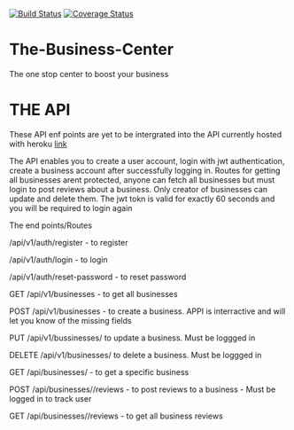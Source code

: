 [![Build Status](https://travis-ci.org/dondrzzy/The-Business-Center.svg?branch=master)](https://travis-ci.org/dondrzzy/The-Business-Center)
[![Coverage Status](https://coveralls.io/repos/github/dondrzzy/The-Business-Center/badge.svg)](https://coveralls.io/github/dondrzzy/The-Business-Center)
# The-Business-Center
The one stop center to boost your business


# THE API

These API enf points are yet to be intergrated into the API currently hosted with heroku [link](https://the-business-center.herokuapp.com)


The API enables you to create a user account, login with jwt authentication, create a business account after successfully logging in. 
Routes for getting all businesses arent protected, anyone can fetch all businesses but must login to post reviews about a business.
Only creator of businesses can update and delete them.
The jwt tokn is valid for exactly 60 seconds and you will be required to login again


The end points/Routes

/api/v1/auth/register - to register 

/api/v1/auth/login - to login

/api/v1/auth/reset-password - to reset password

GET /api/v1/businesses - to get all businesses

POST /api/v1/businesses - to create a business. APPI is interractive and will let you know of the missing fields

PUT /api/v1/bussinesses/<businessId> to update a business. Must be loggged in
  
DELETE /api/v1/businesses/<businessId> to delete a business. Must be loggged in
  
GET  /api/businesses/<businessId> - to get a specific business
  
POST  /api/businesses/<businessId>/reviews - to post reviews to a business - Must be logged in to track user
  
GET  /api/businesses/<businessId>/reviews - to get all business reviews
  
  




